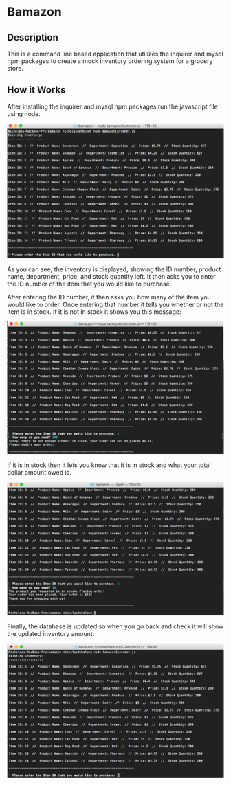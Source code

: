 # Bamazon

## Description

This is a command line based application that utilizes the inquirer and mysql npm packages to create a mock inventory ordering system for a grocery store.

## How it Works

After installing the inquirer and mysql npm packages run the javascript file using node.

![image1](images/img1.png)

As you can see, the inventory is displayed, showing the ID number, product name, department, price, and stock quantity left.
It then asks you to enter the ID number of the item that you would like to purchase.

After entering the ID number, it then asks you how many of the item you would like to order.  Once entering that number it tells you whether or not the item is in stock.  If it is not in stock it shows you this message:

![image4](images/img4.png)

If it is in stock then it lets you know that it is in stock and what your total dollar amount owed is.

![image2](images/img2.png)

Finally, the database is updated so when you go back and check it will show the updated inventory amount:

![image3](images/img3.png)

